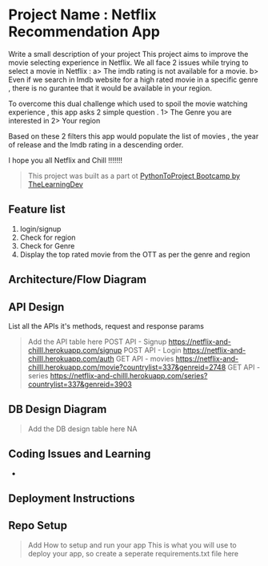# Project Name : Netflix Recommendation App

Write a small description of your project
This project aims to improve the movie selecting experience in Netflix.
We all face 2 issues while trying to select a movie in  Netflix :
a> The imdb rating is not available for a movie.
b> Even if we search in Imdb website for a high rated movie in a specific genre , there is no gurantee that it would be available in your region.

To overcome this dual challenge which used to spoil the movie watching experience , this app asks 2 simple question .
1> The Genre you are interested in 
2> Your region

Based on these 2 filters this app would populate the list of movies , the year of release and the Imdb rating in a descending order.

I hope you all Netflix and Chill  !!!!!!!


> This project was built as a part ot [PythonToProject Bootcamp by TheLearningDev](https://bhavaniravi.gumroad.com/l/LaFSj)

## Feature list
1. login/signup
2. Check for region 
3. Check for Genre
4. Display the top rated movie from the OTT as per the genre and region


## Architecture/Flow Diagram



## API Design

List all the APIs it's methods, request and response params

> Add the API table here
> POST API - Signup
  https://netflix-and-chilll.herokuapp.com/signup
> POST API - Login
  https://netflix-and-chilll.herokuapp.com/auth
> GET API - movies
  https://netflix-and-chilll.herokuapp.com/movie?countrylist=337&genreid=2748
> GET API - series
  https://netflix-and-chilll.herokuapp.com/series?countrylist=337&genreid=3903
  
  

## DB Design Diagram

> Add the DB design table here
> NA

## Coding Issues and Learning
- 

## Deployment Instructions


## Repo Setup

> Add How to setup and run your app
> This is what you will use to deploy your app, so create a seperate requirements.txt file here









